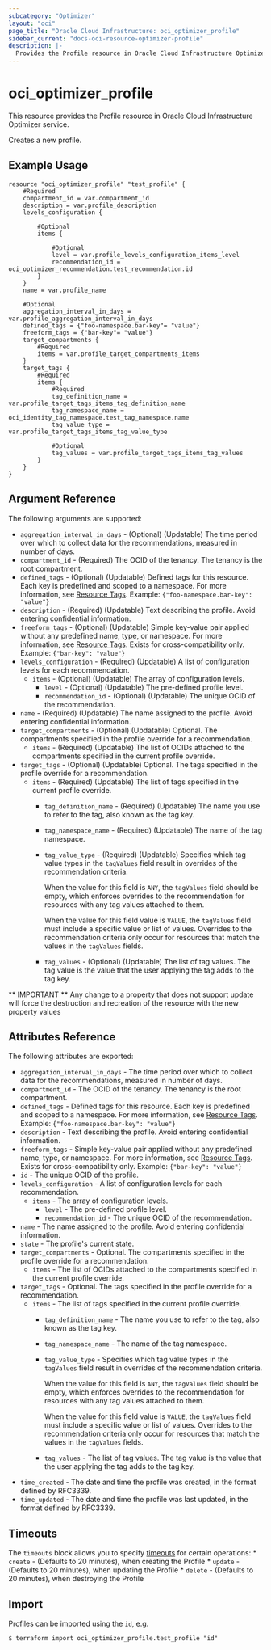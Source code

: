 ```yaml
---
subcategory: "Optimizer"
layout: "oci"
page_title: "Oracle Cloud Infrastructure: oci_optimizer_profile"
sidebar_current: "docs-oci-resource-optimizer-profile"
description: |-
  Provides the Profile resource in Oracle Cloud Infrastructure Optimizer service
---
```


# oci_optimizer_profile
This resource provides the Profile resource in Oracle Cloud Infrastructure Optimizer service.

Creates a new profile.


## Example Usage

```hcl
resource "oci_optimizer_profile" "test_profile" {
	#Required
	compartment_id = var.compartment_id
	description = var.profile_description
	levels_configuration {

		#Optional
		items {

			#Optional
			level = var.profile_levels_configuration_items_level
			recommendation_id = oci_optimizer_recommendation.test_recommendation.id
		}
	}
	name = var.profile_name

	#Optional
	aggregation_interval_in_days = var.profile_aggregation_interval_in_days
	defined_tags = {"foo-namespace.bar-key"= "value"}
	freeform_tags = {"bar-key"= "value"}
	target_compartments {
		#Required
		items = var.profile_target_compartments_items
	}
	target_tags {
		#Required
		items {
			#Required
			tag_definition_name = var.profile_target_tags_items_tag_definition_name
			tag_namespace_name = oci_identity_tag_namespace.test_tag_namespace.name
			tag_value_type = var.profile_target_tags_items_tag_value_type

			#Optional
			tag_values = var.profile_target_tags_items_tag_values
		}
	}
}
```

## Argument Reference

The following arguments are supported:

* `aggregation_interval_in_days` - (Optional) (Updatable) The time period over which to collect data for the recommendations, measured in number of days.
* `compartment_id` - (Required) The OCID of the tenancy. The tenancy is the root compartment.
* `defined_tags` - (Optional) (Updatable) Defined tags for this resource. Each key is predefined and scoped to a namespace. For more information, see [Resource Tags](https://docs.cloud.oracle.com/iaas/Content/General/Concepts/resourcetags.htm).  Example: `{"foo-namespace.bar-key": "value"}` 
* `description` - (Required) (Updatable) Text describing the profile. Avoid entering confidential information.
* `freeform_tags` - (Optional) (Updatable) Simple key-value pair applied without any predefined name, type, or namespace. For more information, see [Resource Tags](https://docs.cloud.oracle.com/iaas/Content/General/Concepts/resourcetags.htm). Exists for cross-compatibility only.  Example: `{"bar-key": "value"}` 
* `levels_configuration` - (Required) (Updatable) A list of configuration levels for each recommendation.
	* `items` - (Optional) (Updatable) The array of configuration levels.
		* `level` - (Optional) (Updatable) The pre-defined profile level.
		* `recommendation_id` - (Optional) (Updatable) The unique OCID of the recommendation.
* `name` - (Required) (Updatable) The name assigned to the profile. Avoid entering confidential information.
* `target_compartments` - (Optional) (Updatable) Optional. The compartments specified in the profile override for a recommendation. 
	* `items` - (Required) (Updatable) The list of OCIDs attached to the compartments specified in the current profile override.
* `target_tags` - (Optional) (Updatable) Optional. The tags specified in the profile override for a recommendation. 
	* `items` - (Required) (Updatable) The list of tags specified in the current profile override.
		* `tag_definition_name` - (Required) (Updatable) The name you use to refer to the tag, also known as the tag key.
		* `tag_namespace_name` - (Required) (Updatable) The name of the tag namespace.
		* `tag_value_type` - (Required) (Updatable) Specifies which tag value types in the `tagValues` field result in overrides of the recommendation criteria.

			When the value for this field is `ANY`, the `tagValues` field should be empty, which enforces overrides to the recommendation for resources with any tag values attached to them.

			When the value for this field value is `VALUE`, the `tagValues` field must include a specific value or list of values. Overrides to the recommendation criteria only occur for resources that match the values in the `tagValues` fields. 
		* `tag_values` - (Optional) (Updatable) The list of tag values. The tag value is the value that the user applying the tag adds to the tag key.


** IMPORTANT **
Any change to a property that does not support update will force the destruction and recreation of the resource with the new property values

## Attributes Reference

The following attributes are exported:

* `aggregation_interval_in_days` - The time period over which to collect data for the recommendations, measured in number of days.
* `compartment_id` - The OCID of the tenancy. The tenancy is the root compartment.
* `defined_tags` - Defined tags for this resource. Each key is predefined and scoped to a namespace. For more information, see [Resource Tags](https://docs.cloud.oracle.com/iaas/Content/General/Concepts/resourcetags.htm).  Example: `{"foo-namespace.bar-key": "value"}` 
* `description` - Text describing the profile. Avoid entering confidential information.
* `freeform_tags` - Simple key-value pair applied without any predefined name, type, or namespace. For more information, see [Resource Tags](https://docs.cloud.oracle.com/iaas/Content/General/Concepts/resourcetags.htm). Exists for cross-compatibility only.  Example: `{"bar-key": "value"}` 
* `id` - The unique OCID of the profile.
* `levels_configuration` - A list of configuration levels for each recommendation.
	* `items` - The array of configuration levels.
		* `level` - The pre-defined profile level.
		* `recommendation_id` - The unique OCID of the recommendation.
* `name` - The name assigned to the profile. Avoid entering confidential information.
* `state` - The profile's current state.
* `target_compartments` - Optional. The compartments specified in the profile override for a recommendation. 
	* `items` - The list of OCIDs attached to the compartments specified in the current profile override.
* `target_tags` - Optional. The tags specified in the profile override for a recommendation. 
	* `items` - The list of tags specified in the current profile override.
		* `tag_definition_name` - The name you use to refer to the tag, also known as the tag key.
		* `tag_namespace_name` - The name of the tag namespace.
		* `tag_value_type` - Specifies which tag value types in the `tagValues` field result in overrides of the recommendation criteria.

			When the value for this field is `ANY`, the `tagValues` field should be empty, which enforces overrides to the recommendation for resources with any tag values attached to them.

			When the value for this field value is `VALUE`, the `tagValues` field must include a specific value or list of values. Overrides to the recommendation criteria only occur for resources that match the values in the `tagValues` fields. 
		* `tag_values` - The list of tag values. The tag value is the value that the user applying the tag adds to the tag key.
* `time_created` - The date and time the profile was created, in the format defined by RFC3339.
* `time_updated` - The date and time the profile was last updated, in the format defined by RFC3339.

## Timeouts

The `timeouts` block allows you to specify [timeouts](https://registry.terraform.io/providers/hashicorp/oci/latest/docs/guides/changing_timeouts) for certain operations:
	* `create` - (Defaults to 20 minutes), when creating the Profile
	* `update` - (Defaults to 20 minutes), when updating the Profile
	* `delete` - (Defaults to 20 minutes), when destroying the Profile


## Import

Profiles can be imported using the `id`, e.g.

```
$ terraform import oci_optimizer_profile.test_profile "id"
```

